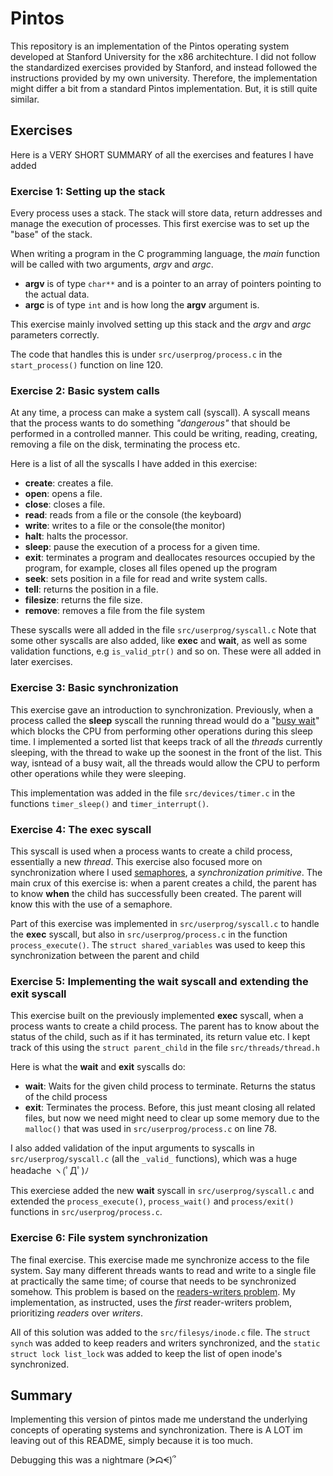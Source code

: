 # Pintos
This repository is an implementation of the Pintos operating system developed at Stanford University for the x86 architechture. I did not follow the standardized exercises provided by Stanford, and instead followed the instructions provided by my own university. Therefore, the implementation might differ a bit from a standard Pintos implementation. But, it is still quite similar.

## Exercises
Here is a VERY SHORT SUMMARY of all the exercises and features I have added

### Exercise 1: Setting up the stack
Every process uses a stack. The stack will store data, return addresses and manage the execution of processes. This first exercise was to set up the "base" of the stack.

When writing a program in the C programming language, the *main* function will be called with two arguments, *argv* and *argc*.

 - **argv** is of type `char**` and is a pointer to an array of pointers pointing to the actual data.
 - **argc** is of type `int` and is how long the **argv** argument is.

This exercise mainly involved setting up this stack and the *argv* and *argc* parameters correctly.

The code that handles this is under `src/userprog/process.c` in the `start_process()` function on line 120.

### Exercise 2: Basic system calls
At any time, a process can make a system call (syscall). A syscall means that the process wants to do something *"dangerous"* that should be performed in a controlled manner. This could be writing, reading, creating, removing a file on the disk, terminating the process etc.

Here is a list of all the syscalls I have added in this exercise:
 - **create**: creates a file.
 - **open**: opens a file.
 - **close**: closes a file.
 - **read**: reads from a file or the console (the keyboard)
 - **write**: writes to a file or the console(the monitor)
 - **halt**: halts the processor.
 - **sleep**: pause the execution of a process for a given time.
 - **exit**: terminates a program and deallocates resources occupied by the program, for example, closes all files opened up the program
 - **seek**: sets position in a file for read and write system calls.
 - **tell**: returns the position in a file.
 - **filesize**: returns the file size.
 - **remove**: removes a file from the file system

These syscalls were all added in the file `src/userprog/syscall.c`
Note that some other syscalls are also added, like **exec** and **wait**, as well as some validation functions, e.g `is_valid_ptr()` and so on. These were all added in later exercises.

### Exercise 3: Basic synchronization
This exercise gave an introduction to synchronization. Previously, when a process called the **sleep** syscall the running thread would do a "[busy wait](https://en.wikipedia.org/wiki/Busy_waiting)" which blocks the CPU from performing other operations during this sleep time. I implemented a sorted list that keeps track of all the *threads* currently sleeping, with the thread to wake up the soonest in the front of the list. This way, isntead of a busy wait, all the threads would allow the CPU to perform other operations while they were sleeping.

This implementation was added in the file `src/devices/timer.c` in the functions `timer_sleep()` and `timer_interrupt()`.

### Exercise 4: The **exec** syscall
This syscall is used when a process wants to create a child process, essentially a new *thread*. This exercise also focused more on synchronization where I used [semaphores](https://en.wikipedia.org/wiki/Semaphore_(programming)), a *synchronization primitive*. The main crux of this exercise is: when a parent creates a child, the parent has to know **when** the child has successfully been created. The parent will know this with the use of a semaphore.

Part of this exercise was implemented in `src/userprog/syscall.c` to handle the **exec** syscall, but also in `src/userprog/process.c` in the function `process_execute()`. The `struct shared_variables` was used to keep this synchronization between the parent and child

### Exercise 5: Implementing the **wait** syscall and extending the **exit** syscall
This exercise built on the previously implemented **exec** syscall, when a process wants to create a child process. The parent has to know about the status of the child, such as if it has terminated, its return value etc. I kept track of this using the `struct parent_child` in the file `src/threads/thread.h`

Here is what the **wait** and **exit** syscalls do:
 - **wait**: Waits for the given child process to terminate. Returns the status of the child process
 - **exit**: Terminates the process. Before, this just meant closing all related files, but now we need might need to clear up some memory due to the `malloc()` that was used in `src/userprog/process.c` on line 78.

I also added validation of the input arguments to syscalls in `src/userprog/syscall.c` (all the `_valid_` functions), which was a huge headache ヽ(ﾟДﾟ)ﾉ

This exerciese added the new **wait** syscall in `src/userprog/syscall.c` and extended the `process_execute()`, `process_wait()` and `process/exit()` functions in `src/userprog/process.c`.

### Exercise 6: File system synchronization
The final exercise. This exercise made me synchronize access to the file system. Say many different threads wants to read and write to a single file at practically the same time; of course that needs to be synchronized somehow. This problem is based on the [readers-writers problem](https://en.wikipedia.org/wiki/Readers%E2%80%93writers_problem). My implementation, as instructed, uses the *first* reader-writers problem, prioritizing *readers* over *writers*.

All of this solution was added to the `src/filesys/inode.c` file. The `struct synch` was added to keep readers and writers synchronized, and the `static struct lock list_lock` was added to keep the list of open inode's synchronized.

## Summary
Implementing this version of pintos made me understand the underlying concepts of operating systems and synchronization. There is A LOT im leaving out of this README, simply because it is too much.

Debugging this was a nightmare (ᗒᗣᗕ)՞